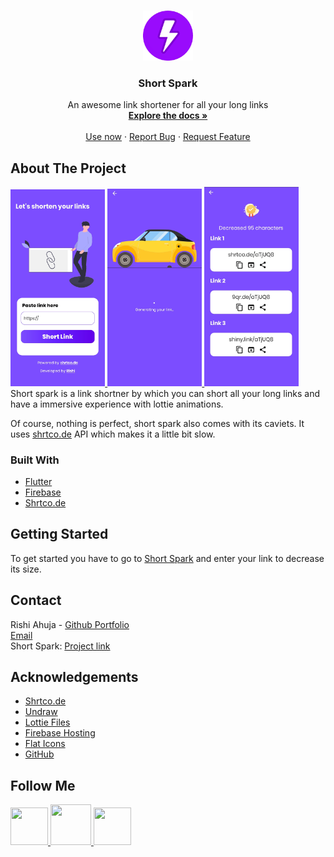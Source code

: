 <br />
<p align="center">
  <a href="https://shortspark.web.app">
    <img src="assets/shortspark.png" alt="Logo" width="80" height="80">
  </a>

  <h3 align="center">Short Spark</h3>

  <p align="center">
    An awesome link shortener for all your long links
    <br />
    <a href="https://github.com/RishiAhuja/short-spark"><strong>Explore the docs »</strong></a>
    <br />
    <br />
    <a href="https://shortspark.web.app">Use now</a>
    ·
    <a href="mailto:www.rishiahuja@gmail.com">Report Bug</a>
    ·
    <a href="mailto:www.rishiahuja@gmail.com">Request Feature</a>
  </p>
</p>





<!-- ABOUT THE PROJECT -->
## About The Project

<a href="https://raw.githubusercontent.com/RishiAhuja/short-spark/master/assets/1.jpg">
    <img src="assets/1.jpg" alt="screen1", height=30%, width=30%>
  </a>
<a href="https://raw.githubusercontent.com/RishiAhuja/short-spark/master/assets/2.jpg">
    <img src="assets/2.jpg" alt="screen2", height=30%, width=30%>
  </a>
<a href="https://raw.githubusercontent.com/RishiAhuja/short-spark/master/assets/3.jpg">
    <img src="assets/3.jpg" alt="screen3", height=30%, width=30%>
  </a>
<br>
Short spark is a link shortner by which you can short all your long links and have a immersive experience with lottie animations.

Of course, nothing is perfect, short spark also comes with its caviets. It uses <a href="https://shrtco.de/docs">shrtco.de</a> API which makes it a little bit slow.

### Built With

* [Flutter](https://flutter.dev)
* [Firebase](https://firebase.google.com)
* [Shrtco.de](https://shrtco.de/docs)



<!-- GETTING STARTED -->
## Getting Started

To get started you have to go to <a href='https://shortspark.web.app'>Short Spark</a> and enter your link to decrease its size.

<!-- CONTACT -->
## Contact

Rishi Ahuja - [Github Portfolio](https://rishiahuja.github.io/my-portfolio) <br>
[Email](mailto:www.rishiahuja@gmail.com) <br>
Short Spark: [Project link](https://github.com/RishiAhuja/short-spark)<br>

## Acknowledgements
* [Shrtco.de](https://shrtco.de)
* [Undraw](https://undraw.co)
* [Lottie Files](https://lottiefiles.com/)
* [Firebase Hosting](https://firebase.google.com)
* [Flat Icons](https://flaticon.com)
* [GitHub](https://github.com)

## Follow Me
<a href='https://instagram.com/_rishi__ahuja'> 
  <img src='https://cdn2.iconfinder.com/data/icons/social-media-2285/512/1_Instagram_colored_svg_1-512.png', height=60, width=60></img>
</a>
<a href='https://www.youtube.com/channel/UCZF3uzRaNdRBSsBrHpQJXkA'> 
  <img src='https://cdn2.iconfinder.com/data/icons/social-media-2285/512/1_Youtube_colored_svg-512.png', height=65, width=65></img>
</a>
<a href='https://www.facebook.com/rishi.ahuja.75470/'> 
  <img src='https://cdn2.iconfinder.com/data/icons/social-media-2285/512/1_Facebook_colored_svg_copy-512.png', height=60, width=60></img>
</a>

